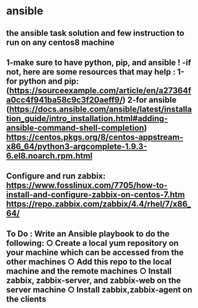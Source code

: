 # ansible
the ansible task solution and few instruction to run on any centos8 machine
----------------------------------------------------------------------------
1-make sure to have python, pip, and ansible ! 
-if not, here are some resources that may help :
  1-for python and pip:(https://sourceexample.com/article/en/a27364fa0cc4f941ba58c9c3f20aeff9/)
  2-for ansible (https://docs.ansible.com/ansible/latest/installation_guide/intro_installation.html#adding-ansible-command-shell-completion)
  https://centos.pkgs.org/8/centos-appstream-x86_64/python3-argcomplete-1.9.3-6.el8.noarch.rpm.html
----------------------------------------------------------------------------
Configure and run zabbix:
https://www.fosslinux.com/7705/how-to-install-and-configure-zabbix-on-centos-7.htm
https://repo.zabbix.com/zabbix/4.4/rhel/7/x86_64/
----------------------------------------------------------------------------
To Do :
Write an Ansible playbook to do the following:
  ○ Create a local yum repository on your machine which can be accessed from the
  other machines
  ○ Add this repo to the local machine and the remote machines
  ○ Install zabbix, zabbix-server, and zabbix-web on the server machine
  ○ Install zabbix,zabbix-agent on the clients
----------------------------------------------------------------------------
